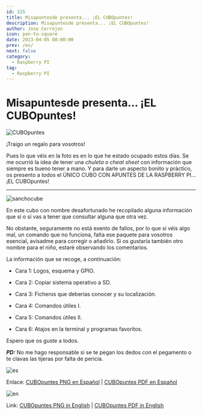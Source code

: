 ```yaml
---
id: 125
title: Misapuntesde presenta... ¡EL CUBOpuntes!
description: Misapuntesde presenta... ¡EL CUBOpuntes!
author: Jose Cerrejon
icon: pen-to-square
date: 2013-04-05 08:00:00
prev: /es/
next: false
category:
  - Raspberry PI
tag:
  - Raspberry PI
---
```


# Misapuntesde presenta... ¡EL CUBOpuntes!

![CUBOpuntes](/images/cubopuntes.jpg)

¡Traigo un regalo para vosotros!

Pues lo que véis en la foto es en lo que he estado ocupado estos días. Se me ocurrió la idea de tener una *chuleta o cheat sheet* con información que siempre es bueno tener a mano. Y para darle un aspecto bonito y práctico, os presento a todos el ÚNICO CUBO CON APUNTES DE LA RASPBERRY PI... ¡EL CUBOpuntes!

- - -

![sanchocube](/images/SanchosNOTESbox.jpg)

En este cubo con nombre desafortunado he recopilado alguna información que sí o sí vas a tener que consultar alguna que otra vez.

No obstante, seguramente no está exento de fallos, por lo que si véis algo mal, un comando que no funciona, falta ese paquete para vosotros esencial, avisadme para corregir o añadirlo. Si os gustaría también otro nombre para el niño, estaré observando los comentarios.

La información que se recoge, a continuación:

* Cara 1: Logos, esquema y GPIO.

* Cara 2: Copiar sistema operativo a SD.

* Cara 3: Ficheros que deberías conocer y su localización.

* Cara 4: Comandos útiles I.

* Cara 5: Comandos útiles II.

* Cara 6: Atajos en la terminal y programas favoritos.

Espero que os guste a todos.

***PD:*** No me hago responsable si se te pegan los dedos con el pegamento o te clavas las tijeras por falta de pericia.

![es](/css/images/es.png)

Enlace: [CUBOpuntes PNG en Español](/res/CUBOpuntes.png) | [CUBOpuntes PDF en Español](/res/CUBOpuntes.pdf)

![en](/css/images/us.png)

Link: [CUBOpuntes PNG in English](/res/NOTESbox.png) | [CUBOpuntes PDF in English](/res/NOTESbox.pdf)
